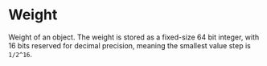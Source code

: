 # Weight

Weight of an object. The weight is stored as a fixed-size 64 bit integer, with 16 bits reserved for decimal precision, meaning the smallest value step is `1/2^16`.

